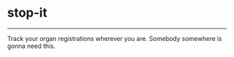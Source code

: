 # stop-it

---

Track your organ registrations wherever you are.
Somebody somewhere is gonna need this.